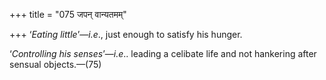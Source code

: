 +++
title = "075 जपन् वान्यतमम्"

+++
‘*Eating little*’—*i.e*., just enough to satisfy his hunger.

‘*Controlling his senses*’—*i.e*.. leading a celibate life and not
hankering after sensual objects.—(75)


